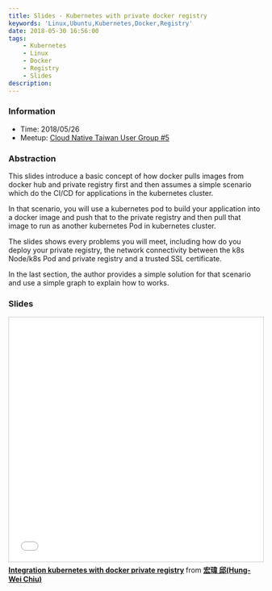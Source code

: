 ```yaml
---
title: Slides - Kubernetes with private docker registry
keywords: 'Linux,Ubuntu,Kubernetes,Docker,Registry'
date: 2018-05-30 16:56:00
tags:
	- Kubernetes
	- Linux
	- Docker
	- Registry
	- Slides
description:
---
```


### Information
- Time: 2018/05/26
- Meetup: [Cloud Native Taiwan User Group #5](https://cntug.kktix.cc/events/sdn-cntug-5)

### Abstraction
This slides introduce a basic concept of how docker pulls images from docker hub and private registry first and then assumes a simple scenario which do the CI/CD for applications in the kubernetes cluster.

In that scenario, you will use a kubernetes pod to build your application into a docker image and push that to the private registry and then pull that image to run as another kubernetes Pod in kubernetes cluster.

The slides shows every problems you will meet, including how do you deploy your private registry, the network connectivity between the k8s Node/k8s Pod and private registry and a trusted SSL certificate.

In the last section, the author provides a simple solution for that scenario and use a simple graph to explain how to works.


### Slides
<iframe src="//www.slideshare.net/slideshow/embed_code/key/2eeiuiva1AABek" width="595" height="485" frameborder="0" marginwidth="0" marginheight="0" scrolling="no" style="border:1px solid #CCC; border-width:1px; margin-bottom:5px; max-width: 100%;" allowfullscreen> </iframe> <div style="margin-bottom:5px"> <strong> <a href="//www.slideshare.net/hongweiqiu/integration-kubernetes-with-docker-private-registry" title="Integration kubernetes with docker private registry" target="_blank">Integration kubernetes with docker private registry</a> </strong> from <strong><a href="//www.slideshare.net/hongweiqiu" target="_blank">宏瑋 邱(Hung-Wei Chiu)</a></strong> </div>
